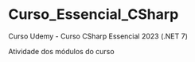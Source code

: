 # Curso_Essencial_CSharp
Curso Udemy - Curso CSharp Essencial 2023 (.NET 7)

Atividade dos módulos do curso
